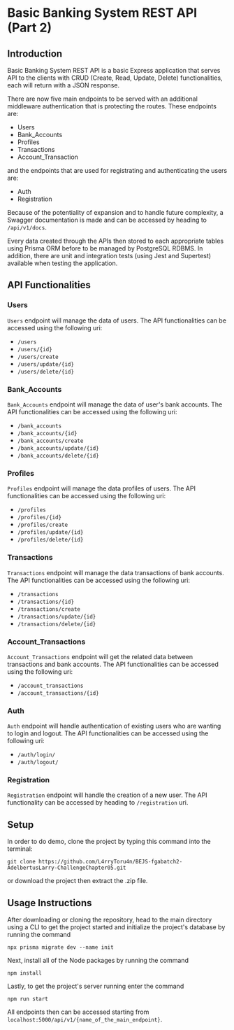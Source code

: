 # Basic Banking System REST API (Part 2)
## Introduction

Basic Banking System REST API is a basic Express application that serves API to the clients with CRUD (Create, Read, Update, Delete) functionalities, each will return with a JSON response.

There are now five main endpoints to be served with an additional middleware authentication that is protecting the routes. These endpoints are:
- Users
- Bank_Accounts
- Profiles
- Transactions
- Account_Transaction

and the endpoints that are used for registrating and authenticating the users are:
- Auth
- Registration

Because of the potentiality of expansion and to handle future complexity, a Swagger documentation is made and can be accessed by heading to `/api/v1/docs`.

Every data created through the APIs then stored to each appropriate tables using Prisma ORM before to be managed by PostgreSQL RDBMS.
In addition, there are unit and integration tests (using Jest and Supertest) available when testing the application.

## API Functionalities
### Users
`Users` endpoint will manage the data of users. The API functionalities can be accessed using the following uri:
- `/users`
- `/users/{id}`
- `/users/create`
- `/users/update/{id}`
- `/users/delete/{id}`

### Bank_Accounts
`Bank_Accounts` endpoint will manage the data of user's bank accounts. The API functionalities can be accessed using the following uri:
- `/bank_accounts`
- `/bank_accounts/{id}`
- `/bank_accounts/create`
- `/bank_accounts/update/{id}`
- `/bank_accounts/delete/{id}`

### Profiles
`Profiles` endpoint will manage the data profiles of users. The API functionalities can be accessed using the following uri:
- `/profiles`
- `/profiles/{id}`
- `/profiles/create`
- `/profiles/update/{id}`
- `/profiles/delete/{id}`

### Transactions
`Transactions` endpoint will manage the data transactions of bank accounts. The API functionalities can be accessed using the following uri:
- `/transactions`
- `/transactions/{id}`
- `/transactions/create`
- `/transactions/update/{id}`
- `/transactions/delete/{id}`

### Account_Transactions
`Account_Transactions` endpoint will get the related data between transactions and bank accounts. The API functionalities can be accessed using the following uri:
- `/account_transactions`
- `/account_transactions/{id}`

### Auth
`Auth` endpoint will handle authentication of existing users who are wanting to login and logout. The API functionalities
can be accessed using the following uri:
- `/auth/login/`
- `/auth/logout/`

### Registration
`Registration` endpoint will handle the creation of a new user. The API functionality can be accessed by heading to `/registration` uri.

## Setup
In order to do demo, clone the project by typing this command into the terminal: 
```
git clone https://github.com/L4rryToru4n/BEJS-fgabatch2-AdelbertusLarry-ChallengeChapter05.git
```
or download the project then extract the .zip file.

## Usage Instructions
After downloading or cloning the repository, head to the main directory using a CLI to get the project started and initialize the project's database by running the command
```
npx prisma migrate dev --name init
```
Next, install all of the Node packages by running the command
```
npm install
```
Lastly, to get the project's server running enter the command
```
npm run start
```
All endpoints then can be accessed starting from `localhost:5000/api/v1/{name_of_the_main_endpoint}`.

